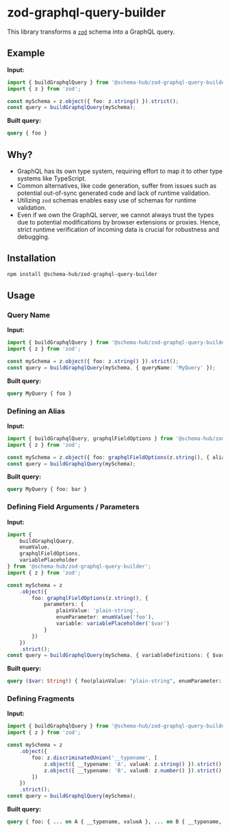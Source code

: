 # zod-graphql-query-builder

This library transforms a [`zod`](https://github.com/colinhacks/zod) schema into a GraphQL query.

## Example

**Input:**

```typescript
import { buildGraphqlQuery } from '@schema-hub/zod-graphql-query-builder';
import { z } from 'zod';

const mySchema = z.object({ foo: z.string() }).strict();
const query = buildGraphqlQuery(mySchema);
```

**Built query:**

```graphql
query { foo }
```

## Why?

- GraphQL has its own type system, requiring effort to map it to other type systems like TypeScript.
- Common alternatives, like code generation, suffer from issues such as potential out-of-sync generated code and lack of runtime validation.
- Utilizing `zod` schemas enables easy use of schemas for runtime validation.
- Even if we own the GraphQL server, we cannot always trust the types due to potential modifications by browser extensions or proxies. Hence, strict runtime verification of incoming data is crucial for robustness and debugging.

## Installation

```bash
npm install @schema-hub/zod-graphql-query-builder
```

## Usage

### Query Name

**Input:**

```typescript
import { buildGraphqlQuery } from '@schema-hub/zod-graphql-query-builder';
import { z } from 'zod';

const mySchema = z.object({ foo: z.string() }).strict();
const query = buildGraphqlQuery(mySchema, { queryName: 'MyQuery' });
```

**Built query:**

```graphql
query MyQuery { foo }
```

### Defining an Alias

**Input:**

```typescript
import { buildGraphqlQuery, graphqlFieldOptions } from '@schema-hub/zod-graphql-query-builder';
import { z } from 'zod';

const mySchema = z.object({ foo: graphqlFieldOptions(z.string(), { aliasFor: 'bar' }) }).strict();
const query = buildGraphqlQuery(mySchema);
```

**Built query:**

```graphql
query MyQuery { foo: bar }
```

### Defining Field Arguments / Parameters

**Input:**

```typescript
import {
    buildGraphqlQuery,
    enumValue,
    graphqlFieldOptions,
    variablePlaceholder
} from '@schema-hub/zod-graphql-query-builder';
import { z } from 'zod';

const mySchema = z
    .object({
        foo: graphqlFieldOptions(z.string(), {
            parameters: {
                plainValue: 'plain-string',
                enumParameter: enumValue('foo'),
                variable: variablePlaceholder('$var')
            }
        })
    })
    .strict();
const query = buildGraphqlQuery(mySchema, { variableDefinitions: { $var: 'String!' } });
```

**Built query:**

```graphql
query ($var: String!) { foo(plainValue: "plain-string", enumParameter: foo, variable: $var) }
```

### Defining Fragments

**Input:**

```typescript
import { buildGraphqlQuery } from '@schema-hub/zod-graphql-query-builder';
import { z } from 'zod';

const mySchema = z
    .object({
        foo: z.discriminatedUnion('__typename', [
            z.object({ __typename: 'A', valueA: z.string() }).strict(),
            z.object({ __typename: 'B', valueB: z.number() }).strict()
        ])
    })
    .strict();
const query = buildGraphqlQuery(mySchema);
```

**Built query:**

```graphql
query { foo: { ... on A { __typename, valueA }, ... on B { __typename, valueB } } }
```
